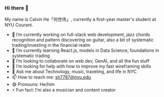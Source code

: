 ### Hi there 👋

My name is Calvin He「何世伟」, currently a first-year master's student at NYU Courant.

- 🔭 I’m currently working on full-stack web development, jazz chords recognition and pattern discovering on guitar, also a bit of systematic trading/investing in the financial realm
- 🌱 I’m currently learning React.js, models in Data Science, foundations in systematic trading
- 👯 I’m looking to collaborate on web dev, GenAI, and all the fun stuff
- 🤔 I’m looking for help with how to improve my fast wireframing skills
- 💬 Ask me about Technology, music, traveling, and life in NYC
- 📫 How to reach me: sh7787@nyu.edu
- 😄 Pronouns: He/him
- ⚡ Fun fact: I'm also a musician and content creator


<!--
**ShiweiHe0713/ShiweiHe0713** is a ✨ _special_ ✨ repository because its `README.md` (this file) appears on your GitHub profile.

Here are some ideas to get you started:

- 🔭 I’m currently working on ...
- 🌱 I’m currently learning ...
- 👯 I’m looking to collaborate on ...
- 🤔 I’m looking for help with ...
- 💬 Ask me about ...
- 📫 How to reach me: ...
- 😄 Pronouns: ...
- ⚡ Fun fact: ...
-->
